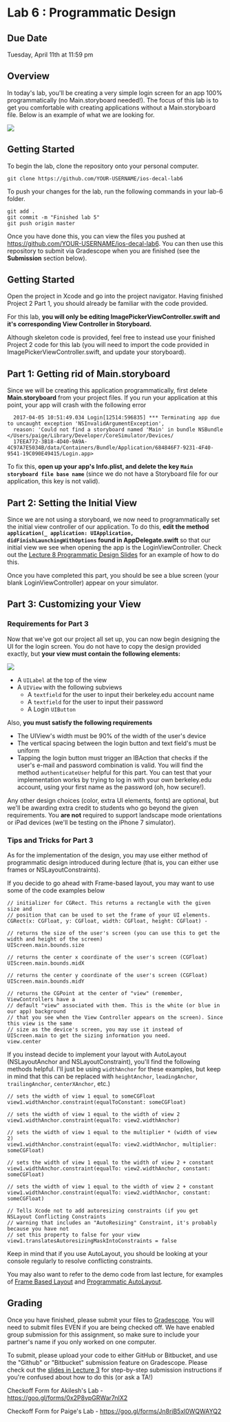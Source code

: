 # Lab 6 : Programmatic Design #

## Due Date ##
Tuesday, April 11th at 11:59 pm

## Overview ##

In today's lab, you'll be creating a very simple login screen for an app 100% programmatically (no Main.storyboard needed!). The focus of this lab is to get you comfortable with creating applications without a Main.storyboard file. Below is an example of what we are looking for.

![](/README-images/README-1.png)

## Getting Started ##

To begin the lab, clone the repository onto your personal computer.
	
	git clone https://github.com/YOUR-USERNAME/ios-decal-lab6

To push your changes for the lab, run the following commands in your lab-6 folder.

	git add .
	git commit -m "Finished lab 5"
	git push origin master
	
Once you have done this, you can view the files you pushed at https://github.com/YOUR-USERNAME/ios-decal-lab6. You can then use this repository to submit via Gradescope when you are finished (see the **Submission** section below).

## Getting Started ##

Open the project in Xcode and go into the project navigator. Having finished Project 2 Part 1, you should already be familiar with the code provided. 

For this lab, **you will only be editing ImagePickerViewController.swift and it's corresponding View Controller in Storyboard.**

Although skeleton code is provided, feel free to instead use your finished Project 2 code for this lab (you will need to import the code provided in ImagePickerViewController.swift, and update your storyboard).

## Part 1: Getting rid of Main.storyboard ##

Since we will be creating this application programmatically, first delete **Main.storyboard** from your project files. If you run your application at this point, your app will crash with the following error

      2017-04-05 10:51:49.034 Login[12514:596835] *** Terminating app due to uncaught exception 'NSInvalidArgumentException', 
      reason: 'Could not find a storyboard named 'Main' in bundle NSBundle </Users/paige/Library/Developer/CoreSimulator/Devices/
      17EEA772-3B18-4D40-9A9A-4C97A7E5034B/data/Containers/Bundle/Application/684846F7-9231-4F40-9541-19C090E49415/Login.app>

To fix this, **open up your app's Info.plist, and delete the key `Main storyboard file base name`** (since we do not have a Storyboard file for our application, this key is not valid).

## Part 2: Setting the Initial View ##
Since we are not using a storyboard, we now need to programmatically set the initial view controller of our application. To do this, **edit the method `application(_ application: UIApplication, didFinishLaunchingWithOptions` found in AppDelegate.swift** so that our initial view we see when opening the app is the LoginViewController. Check out the [Lecture 8 Programmatic Design Slides](http://iosdecal.com/Lectures/Lecture8.pdf#page=50) for an example of how to do this.

Once you have completed this part, you should be see a blue screen (your blank LoginViewController) appear on your simulator.

## Part 3: Customizing your View ##

### Requirements for Part 3 ###
Now that we've got our project all set up, you can now begin designing the UI for the login screen. You do not have to copy the design provided exactly, but **your view must contain the following elements:**

![](/README-images/README-2.png)

- A `UILabel` at the top of the view
- A `UIView` with the following subviews
    - A `textfield` for the user to input their berkeley.edu account name
    - A `textfield` for the user to input their password
    - A Login `UIButton`
  
Also, **you must satisfy the following requirements**

- The UIView's width must be 90% of the width of the user's device
- The vertical spacing between the login button and text field's must be uniform
- Tapping the login button must trigger an IBAction that checks if the user's e-mail and password combination is valid. You will find the method `authenticateUser` helpful for this part. You can test that your implementation works by trying to log in with your own berkeley.edu account, using your first name as the password (oh, how secure!).

Any other design choices (color, extra UI elements, fonts) are optional, but we'll be awarding extra credit to students who go beyond the given requirements. You **are not** required to support landscape mode orientations or iPad devices (we'll be testing on the iPhone 7 simulator).

### Tips and Tricks for Part 3 ###

As for the implementation of the design, you may use either method of programmatic design introduced during lecture (that is, you can either use frames or NSLayoutConstraints).

If you decide to go ahead with Frame-based layout, you may want to use some of the code examples below
	
	// initializer for CGRect. This returns a rectangle with the given size and 
	// position that can be used to set the frame of your UI elements.
	CGRect(x: CGFloat, y: CGFloat, width: CGFloat, height: CGFloat) - 
	
	// returns the size of the user's screen (you can use this to get the width and height of the screen)
	UIScreen.main.bounds.size
	
	// returns the center x coordinate of the user's screen (CGFloat)
	UIScreen.main.bounds.midX
	
	// returns the center y coordinate of the user's screen (CGFloat)
	UIScreen.main.bounds.midY
	
	// returns the CGPoint at the center of "view" (remember, ViewControllers have a 
	// default "view" associated with them. This is the white (or blue in our app) background 
	// that you see when the View Controller appears on the screen). Since this view is the same
	// size as the device's screen, you may use it instead of UIScreen.main to get the sizing information you need.
	view.center
	
If you instead decide to implement your layout with AutoLayout (NSLayoutAnchor and NSLayoutConstraint), you'll find the following methods helpful. I'll just be using `widthAnchor` for these examples, but keep in mind that this can be replaced with `heightAnchor`, `leadingAnchor`, `trailingAnchor`, `centerXAnchor`, etc.)
	
	// sets the width of view 1 equal to someCGFloat
	view1.widthAnchor.constraint(equalToConstant: someCGFloat)
	
	// sets the width of view 1 equal to the width of view 2
	view1.widthAnchor.constraint(equalTo: view2.widthAnchor)
	
	// sets the width of view 1 equal to the multiplier * (width of view 2)
	view1.widthAnchor.constraint(equalTo: view2.widthAnchor, multiplier: someCGFloat) 
	
	// sets the width of view 1 equal to the width of view 2 + constant
	view1.widthAnchor.constraint(equalTo: view2.widthAnchor, constant: someCGFloat) 
	
	// sets the width of view 1 equal to the width of view 2 + constant
	view1.widthAnchor.constraint(equalTo: view2.widthAnchor, constant: someCGFloat)
	
	// Tells Xcode not to add autoresizing constraints (if you get NSLayout Conflicting Constraints 
	// warning that includes an "AutoResizing" Constraint, it's probably because you have not 
	// set this property to false for your view
	view1.translatesAutoresizingMaskIntoConstraints = false

Keep in mind that if you use AutoLayout, you should be looking at your console regularly to resolve conflicting constraints.

You may also want to refer to the demo code from last lecture, for examples of [Frame Based Layout](https://github.com/paigeplan/lec8/blob/master/Programmatic%20Design%20Demo/MainViewController.swift) and [Programmatic AutoLayout](https://github.com/paigeplan/lec8/blob/master/Programmatic%20Design%20Demo/SecondViewController.swift). 

## Grading ##
Once you have finished, please submit your files to [Gradescope](https://gradescope.com/courses/5482). You will need to submit files EVEN if you are being checked off. We have enabled group submission for this assignment, so make sure to include your partner's name if you only worked on one computer.

To submit, please upload your code to either GitHub or Bitbucket, and use the "Github" or "Bitbucket" submission feature on Gradescope. Please check out the [slides in Lecture 3](http://iosdecal.com/Lectures/Lecture3.pdf) for step-by-step submission instructions if you're confused about how to do this (or ask a TA!)

Checkoff Form for  Akilesh's Lab - https://goo.gl/forms/0x2P8vpGRWar7nIX2

Checkoff Form for Paige's Lab - https://goo.gl/forms/Jn8riB5xl0WQWAYQ2
